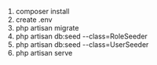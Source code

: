 1) composer install 
2) create .env 
3) php artisan migrate 
4) php artisan db:seed --class=RoleSeeder
5) php artisan db:seed --class=UserSeeder
6) php artisan serve
